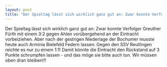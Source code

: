 ```yaml
---
layout: post
title: "Der Spieltag lässt sich wirklich ganz gut an: Zwar konnte Verfolger Greuther Fürth mit einem 3:2 gegen Ahlen vorübergehend an der Eintracht vorbeiziehen."
---
```


Der Spieltag lässt sich wirklich ganz gut an: Zwar konnte Verfolger Greuther Fürth mit einem 3:2 gegen Ahlen vorübergehend an der Eintracht vorbeiziehen. Aber nach der gestrigen Niederlage der Bochumer musste heute auch Arminia Bielefeld Federn lassen: Gegen den SSV Reutlingen reichte es nur zu einem 1:1! Damit könnte die Eintracht den Rückstand auf 3 Punkte schrumpfen lassen - und das möge sie bitte auch tun. Wir müssen oben dran bleiben!!!
